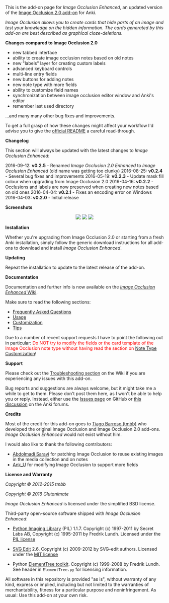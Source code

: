 This is the add-on page for *Image Occlusion Enhanced*, an updated version of the [Image Occlusion 2.0 add-on](https://github.com/tmbb/image-occlusion-2) for Anki.

*Image Occlusion allows you to create cards that hide parts of an image and test your knowledge on the hidden information. The cards generated by this add-on are best described as graphical cloze-deletions.*

**Changes compared to Image Occlusion 2.0**

- new tabbed interface
- ability to create image occlusion notes based on old notes
- new "labels" layer for creating custom labels
- advanced keyboard controls
- multi-line entry fields
- new buttons for adding notes
- new note type with more fields
- ability to customize field names
- synchronization between image occlusion editor window and Anki's editor
- remember last used directory

...and many many other bug fixes and improvements. 

To get a full grasp of how these changes might affect your workflow I'd advise you to give the [official README](https://github.com/Glutanimate/image-occlusion-enhanced) a careful read-through.

**Changelog**

This section will always be updated with the latest changes to *Image Occlusion Enhanced*:

2016-09-12: **v0.2.5** - Renamed *Image Occlusion 2.0 Enhanced* to *Image Occlusion Enhanced* (old name was getting too clunky)
2016-08-25: **v0.2.4** - Several bug fixes and improvements
2016-05-19: **v0.2.3** - Update mask fill colour when upgrading from Image Occlusion 2.0
2016-04-16: **v0.2.2** - Occlusions and labels are now preserved when creating new notes based on old ones
2016-04-04: **v0.2.1** - Fixes an encoding error on Windows
2016-04-03: **v0.2.0** - Initial release

**Screenshots**

<p align="center">
    <img src="https://github.com/Glutanimate/image-occlusion-enhanced/blob/master/screenshots/screenshot-io-editor-1.png?raw=true">
    <img src="https://github.com/Glutanimate/image-occlusion-enhanced/blob/master/screenshots/screenshot-io-editor-2.png?raw=true">
    <img src="https://github.com/Glutanimate/image-occlusion-enhanced/blob/master/screenshots/screenshot-io-reviewer.png?raw=true">
</p>

**Installation**

Whether you're upgrading from Image Occlusion 2.0 or starting from a fresh Anki installation, simply follow the generic download instructions for all add-ons to download and install *Image Occlusion Enhanced*.

**Updating**

Repeat the installation to update to the latest release of the add-on.

**Documentation**

Documentation and further info is now available on the [*Image Occlusion Enhanced* Wiki](https://github.com/Glutanimate/image-occlusion-enhanced/wiki).

Make sure to read the following sections:

- [Frequently Asked Questions](https://github.com/Glutanimate/image-occlusion-enhanced/wiki/FAQ)
- [Usage](https://github.com/Glutanimate/image-occlusion-enhanced/wiki/Usage)
- [Customization](https://github.com/Glutanimate/image-occlusion-enhanced/wiki/Customization)
- [Tips](https://github.com/Glutanimate/image-occlusion-enhanced/wiki/Tips)

Due to a number of recent support requests I have to point the following out in particular: <span style="color:red">Do NOT try to modify the fields or the card template of the Image Occlusion note type without having read the section on</span> [Note Type Customization](https://github.com/Glutanimate/image-occlusion-enhanced/wiki/Customization#note-type-and-card-template)!

**Support**

Please check out the [Troubleshooting section](https://github.com/Glutanimate/image-occlusion-enhanced/wiki/Troubleshooting) on the Wiki if you are experiencing any issues with this add-on.

Bug reports and suggestions are always welcome, but it might take me a while to get to them. Please don't post them here, as I won't be able to help you or reply. Instead, either use the [Issues page](https://github.com/Glutanimate/image-occlusion-enhanced/issues) on GitHub or [this discussion](https://anki.tenderapp.com/discussions/add-ons/7049-revamped-version-of-image-occlusion-2-for-anki-beta-testers-wanted) on the Anki forums.

**Credits**

Most of the credit for this add-on goes to [Tiago Barroso (tmbb)](https://github.com/tmbb) who developed the original Image Occlusion and Image Occlusion 2.0 add-ons. *Image Occlusion Enhanced* would not exist without him.

I would also like to thank the following contributors:

- [Abdolmadi Saravi](https://bitbucket.org/amsaravi/) for patching Image Occlusion to reuse existing images in the media collection and on notes
- [Ank_U](https://bitbucket.org/Ank_U/) for modifying Image Occlusion to support more fields

**License and Warranty**

*Copyright © 2012-2015 tmbb*

*Copyright © 2016 Glutanimate*

*Image Occlusion Enhanced* is licensed under the simplified BSD license.

Third-party open-source software shipped with *Image Occlusion Enhanced*:

- [Python Imaging Library](http://www.pythonware.com/products/pil/) (PIL) 1.1.7. Copyright (c) 1997-2011 by Secret Labs AB, Copyright (c) 1995-2011 by Fredrik Lundh. Licensed under the [PIL license](http://www.pythonware.com/products/pil/license.htm)
 
- [SVG Edit](https://github.com/SVG-Edit/svgedit) 2.6. Copyright (c) 2009-2012 by SVG-edit authors. Licensed under the [MIT license](https://github.com/SVG-Edit/svgedit/blob/master/LICENSE)

- Python [ElementTree toolkit](http://effbot.org/zone/element-index.htm). Copyright (c) 1999-2008 by Fredrik Lundh. See header in `ElementTree.py` for licensing information.

All software in this repository is provided  "as is", without warranty of any kind, express or implied, including but not limited to the warranties of merchantability, fitness for a particular purpose and noninfringement. As usual: Use this add-on at your own risk.
